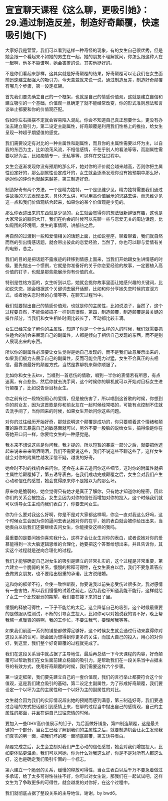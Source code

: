 # 宣宣聊天课程《这么聊，更吸引她》：29.通过制造反差，制造好奇颠覆，快速吸引她(下)

大家好我是萱萱，我们可以看到这样一种奇怪的现象，有的女生自己很优秀，但是她会跟一个看起来不如她的男生在一起，她的朋友不理解就问，你怎么跟这种人在一起啊，他多不靠谱啊，她会害羞的说，其实他挺好的。

不是你们看起来那样，这其实就是好奇颠覆的结果，好奇颠覆可以让我们在女生面前迅速建立起强大的吸引力，今天萱萱就来说一说，通过制造反差，制造好奇颠覆有哪几个步骤，第一设定框架。

首先我们要先确立自己的一个框架，也就是自己的情感价值观，这就是建立自信和建立吸引的一个基础，价值观一旦确定了就不能经常改变，你的形式准则想法和言谈举止都要和你的价值观匹配。

假如你左右摇摆不定就会容易陷入混乱，你会不知道自己真正想要什么，更没有办法去建立吸引力，第二设定主副属性，好奇颠覆是利用我们性格上的推拉，给女生呈现一种超乎期望值的感觉。

我们需要设定有对比的一种主属性和副属性，而且你的主属性需要以坏为主，以自我的东西为主，比如浪荡风流，不相信感情，不在乎别人的看法等等，而副属性需要以好为主，比如痴情专一，无私等等，这样在交往过程中。

女生会逐渐发现你没有预期的那么坏，她对你的评价就会越来越高，否则你把主属性设定好的，那么副属性设定成坏的，女生就会逐渐发现你没有她预期中那么好，她对你的评价也就越来越差，第三制造好奇。

制造好奇有两个方法，一个是精力独特，一个是思维少见，精力独特需要我们通过讲故事的方式表现出来，具体怎么讲，可以用高价值展示的思路去讲，而思维少见这一点和我们价值观结合起来，如果你的某个价值观是少见的。

那么你表述出来的东西就是少见的，女生就会觉得你的想法很新鲜很有趣，这也是大家常说的脑洞大开，我们在约会的时候可以先聊一些与恋爱无关的周边话题，比如周围的环境啊，发生的事情啊，讲郁热之后。

再自然的过渡到一些和爱情相关的话题上面，比如说星座，聊着聊着，我们就自然而然的引出情感话题，就会带出彼此的恋爱经验，当然了，你也可以聊与爱情有关的电影，总之。

我们的目的是把话题不露痕迹的转移到情感上面来，当我们开始跟女生讲情感的时候，要先抛出一个惯例，它就是你准备好的关于你恋爱经验的故事，一定要植入高价值的钉子，也就是那些能展示你有价值的点。

特别是性格方面的，女生听到以后，她就会挑你故事里面让她感兴趣的关键词，比如说失恋，她会根据这个关键词去展开话题，比如和你分享她失恋时候的宣泄方式，或者她失恋时候的心情等等，在聊天过程当中。

我们就要抛出自己的情感价值观，也就是你的主属性，比如说浪子，当然了，这个过程要自然，不能像被搞子一样刻意很假，第四，制造颠覆，制造颠覆是最关键的操作部分，当我们和女生相处时间比较长了，互动都比较丰满。

女生已经完全了解你的主属性，知道了你是一个什么样的人的时候，我们就需要抓住适合的机会来展现自己的副属性，人都是倾向于相信自己发现的东西，而不是别人展现出来的东西。

所以你的副属性必须要让女生觉得是她自己发现的，而不是我们故意展示出来的，如果我们极力去展示自己的副属性，反而可能会用力过猛，女生不会真正的去相信，最靠谱最好的颠覆方式，当然是靠聊机来帮你顺服了。

比如你和女生去ktv，当唱到一首悲伤的情歌，唱到一半你的表情若有所思，有点迷离，有点悲伤，然后你就去洗手间，这个时候你的聊机就可以开始对目标女生进行颠覆了，比如说告诉目标女生。

你之前有过一段特别用心的爱情，但是被伤害了，所以唱到这首歌的时候，你想到你的前女友，因为这首歌是你和前女友在一起时候经常唱的，可能有点控制不住就去洗手间了，当你回来的时候，如果女生开始问你这些问题。

对你的过往经历开始好奇，那就说明这个颠覆是成功的，你只要顺着这个情绪和颠覆的路径去暴露自己的敏感面就可以，另外不要一股脑的说给女生，搞得像是你在等她开口问一样，你要给女生的一种感觉是。

我本来不想说这些是你问我，我才提的，所以短暂的暴露一部分之后，就要把他遮起来说来来来喝酒喝酒，我们不需要说这些，我们不说这些不聊这些了，这样女生就会对你的附属性越发深信不疑，越发的好奇。

她会时不时的找机会来问你，还会在未来去追问你这些细节，这时你的附属性就把主属性给颠覆掉了，第五诱导表白，在我们成功完成颠覆之后，女生会对我们产生心动和信任的感觉，她会觉得原来你不是她以为的那么坏。

原来你是脆弱的，她会觉得只有她才是真正了解你，只有她才知道你的秘密，因此你们的关系会被拉近，女生会因为对你的信任而增加对你的投入，这个时候我们就可以诱导女生主动向我们表白了，你要去问女生。

你为什么要对我这么好啊，你是不是对大家都这样啊，你会一直对我这么好吗，这个时候女生会因为你的逼问去表达她对你的在乎，她的表白就会被你给压出来，当她表白以后我们还要继续去问女生，你能接受这样的我吗。

最重要的是要问她你喜欢我什么，这样才会让女生对你的表白，或者说她对你的爱慕能得到一次大脑逻辑思维的合理化，她要把这个答案给想出来，并且告诉你，其实这个过程就是逆向合理化的过程。

我们才能够确定自己对女生的吸引是建立的非常扎实的，这个过程是非常重要，第六建立一个脆弱的关系，慢慢的稀释可得性，在女生表白以后，我们不要急着答应去做男女朋友，也不要给出很重的承诺，比方说结婚。

这和你的框架不符，会使一致性断裂，你要说我以前失恋受伤过很多次，我对感情有一些害怕，所以我们慢慢的试着往前走，因为我也不知道我能不能行，这样就给了女生一个比较脆弱的期望，我们要在接下来的日子里。

缓慢的释放可得性，一下子不能给的太足，这会降低自己的吸引，这个时候最重要的是做服从性测试，不断的引导女生投入，比如你可以对她说我的胃不好，晚上帮我熬一点暖胃的粥啊，我的工作忙，不要生我气，要理解我等等。

如果我们前面一系列的铺垫都做得足够好，这个时候女生就会通过行动来赢得你对这段关系的认可，她会因为想得到你更多的关注，而加大自己的投入，用心的对你好，到这里，我们整个好奇颠覆的过程就完成了。

我们在这段关系当中就占据了主导地位，最后再总结一下今天课程的内容，好奇颠覆可以帮助我们在女生面前建立稳固的吸引力，是帮助我们在一段关系当中占据主导的有效方式，使用好奇颠覆的时候，我们需要这样六个步骤。

第一设定框架，我们要先建立自己的一套价值观，我们的言行举止都要符合这个价值观，这是我们建立吸引的基础，第二设定主副属性，为了形成好奇颠覆，我们要设定一个以坏为主的主属性和一个以好为主的副属性的对比。

女生就会因为我们的实际情况超出她的预期而感到满意，第三制造好奇，我们要通过合理的方式把话题引到感情上来，在聊的过程当中抛出自己的感情观，自己的主属性的那面，并且在讲自己过往恋情的时候。

要加入一些DHV高价值展示的钉子，为后面做好铺垫，第四制造颠覆，这是最关键的一个部分，当女生已经了解到我们的主属性之后，就要制造机会让女生发现我们真实的另一面，把我们坏的那一面彻底颠覆，第五诱导表白。

颠覆完成之后，女生会立刻对我们产生心动的信任感觉，她会对我们增加投入，比如更体贴更温柔，我们可以问她，你为什么对我这么好，你是不是对所有人都这么好，这也是确定我们吸引牢固的一个标志。

第六建立一个脆弱的关系，缓慢的释放可得性，当女生表白以后千万不要急着做过多承诺，给了太多可得性往往不好，你可以对女生说，那我们在一起试试吧，这样女生为了争取更多的可得性，就会越发的对你好，在这个过程中。

我们就彻底占据了整段关系的主导地位，谢谢，by bwd6。
